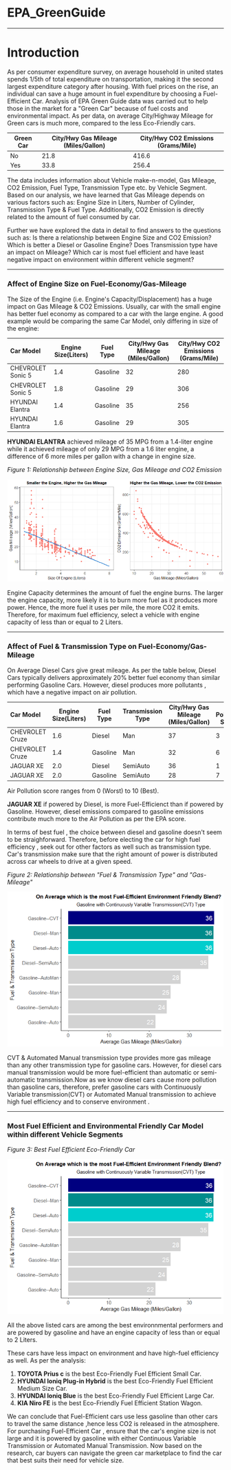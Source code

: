 # EPA_GreenGuide
------------------------------------------------------------------------

Introduction
============

As per consumer expenditure survey, on average household in united states spends 1/5th of total expenditure on transportation, making it the second largest expenditure category after housing. With fuel prices on the rise, an individual can save a huge amount in fuel expenditure by choosing a Fuel-Efficient Car. Analysis of EPA Green Guide data was carried out to help those in the market for a "Green Car" because of fuel costs and environmental impact. As per data, on average City/Highway Mileage for Green cars is much more, compared to the less Eco-Friendly cars.

| Green Car | City/Hwy Gas Mileage (Miles/Gallon) | City/Hwy CO2 Emissions (Grams/Mile) |
|-----------|-------------------------------------|-------------------------------------|
| No        | 21.8                                | 416.6                               |
| Yes       | 33.8                                | 256.4                               |

The data includes information about Vehicle make-n-model, Gas Mileage, CO2 Emission, Fuel Type, Transmission Type etc. by Vehicle Segment. Based on our analysis, we have learned that Gas Mileage depends on various factors such as: Engine Size in Liters, Number of Cylinder, Transmission Type & Fuel Type. Additionally, CO2 Emission is directly related to the amount of fuel consumed by car.

Further we have explored the data in detail to find answers to the questions such as: Is there a relationship between Engine Size and CO2 Emission? Which is better a Diesel or Gasoline Engine? Does Transmission type have an impact on Mileage? Which car is most fuel efficient and have least negative impact on environment within different vehicle segment?

------------------------------------------------------------------------

### Affect of Engine Size on Fuel-Economy/Gas-Mileage

The Size of the Engine (i.e. Engine's Capacity/Displacement) has a huge impact on Gas Mileage & CO2 Emissions. Usually, car with the small engine has better fuel economy as compared to a car with the large engine. A good example would be comparing the same Car Model, only differing in size of the engine:

| Car Model         | Engine Size(Liters) | Fuel Type | City/Hwy Gas Mileage (Miles/Gallon) | City/Hwy CO2 Emissions (Grams/Mile) |
|:------------------|---------------------|-----------|-------------------------------------|-------------------------------------|
| CHEVROLET Sonic 5 | 1.4                 | Gasoline  | 32                                  | 280                                 |
| CHEVROLET Sonic 5 | 1.8                 | Gasoline  | 29                                  | 306                                 |
| HYUNDAI Elantra   | 1.4                 | Gasoline  | 35                                  | 256                                 |
| HYUNDAI Elantra   | 1.6                 | Gasoline  | 29                                  | 305                                 |

**HYUNDAI ELANTRA** achieved mileage of 35 MPG from a 1.4-liter engine while it achieved mileage of only 29 MPG from a 1.6 liter engine, a difference of 6 more miles per gallon with a change in engine size.

*Figure 1: Relationship between Engine Size, Gas Mileage and CO2 Emission*

![alt text]( https://github.com/SUMansi/EPA_GreenGuide/blob/master/Fig1.png)

Engine Capacity determines the amount of fuel the engine burns. The larger the engine capacity, more likely it is to burn more fuel as it produces more power. Hence, the more fuel it uses per mile, the more CO2 it emits. Therefore, for maximum fuel efficiency, select a vehicle with engine capacity of less than or equal to 2 Liters.

------------------------------------------------------------------------

### Affect of Fuel & Transmission Type on Fuel-Economy/Gas-Mileage

On Average Diesel Cars give great mileage. As per the table below, Diesel Cars typically delivers approximately 20% better fuel economy than similar performing Gasoline Cars. However, diesel produces more pollutants , which have a negative impact on air pollution.

| Car Model       | Engine Size(Liters) | Fuel Type | Transmission Type | City/Hwy Gas Mileage (Miles/Gallon) | Air Pollution Score |
|:----------------|---------------------|-----------|-------------------|-------------------------------------|---------------------|
| CHEVROLET Cruze | 1.6                 | Diesel    | Man               | 37                                  | 3                   |
| CHEVROLET Cruze | 1.4                 | Gasoline  | Man               | 32                                  | 6                   |
| JAGUAR XE       | 2.0                 | Diesel    | SemiAuto          | 36                                  | 1                   |
| JAGUAR XE       | 2.0                 | Gasoline  | SemiAuto          | 28                                  | 7                   |

Air Pollution score ranges from 0 (Worst) to 10 (Best).

**JAGUAR XE** if powered by Diesel, is more Fuel-Efficienct than if powered by Gasoline. However, diesel emissions compared to gasoline emissions contribute much more to the Air Pollution as per the EPA score.

In terms of best fuel , the choice between diesel and gasoline doesn't seem to be straighforward. Therefore, before electing the car for high fuel efficiency , seek out for other factors as well such as transmission type. Car's transmission make sure that the right amount of power is distributed across car wheels to drive at a given speed.

*Figure 2: Relationship between "Fuel & Transmission Type" and "Gas-Mileage"*

![alt text]( https://github.com/SUMansi/EPA_GreenGuide/blob/master/Fig2.png)

CVT & Automated Manual transmission type provides more gas mileage than any other transmission type for gasoline cars. However, for diesel cars manual transmission would be more fuel-efficient than automatic or semi-automatic transmission.Now as we know diesel cars cause more pollution than gasoline cars, therefore, prefer gasoline cars with Continuously Variable transmission(CVT) or Automated Manual transmission to achieve high fuel efficiency and to conserve environment .

------------------------------------------------------------------------

### Most Fuel Efficient and Environmental Friendly Car Model within different Vehicle Segments

*Figure 3: Best Fuel Efficient Eco-Friendly Car*

![alt text]( https://github.com/SUMansi/EPA_GreenGuide/blob/master/Fig2.png)

All the above listed cars are among the best environnmental performers and are powered by gasoline and have an engine capacity of less than or equal to 2 Liters.

These cars have less impact on environment and have high-fuel efficiency as well. As per the analysis:

1.  **TOYOTA Prius c** is the best Eco-Friendly Fuel Efficient Small Car.
2.  **HYUNDAI Ioniq Plug-in Hybrid** is the best Eco-Friendly Fuel Efficient Medium Size Car.
3.  **HYUNDAI Ioniq Blue** is the best Eco-Friendly Fuel Efficient Large Car.
4.  **KIA Niro FE** is the best Eco-Friendly Fuel Efficient Station Wagon.

We can conclude that Fuel-Efficient cars use less gasoline than other cars to travel the same distance ,hence less CO2 is released in the atmosphere. For purchasing Fuel-Efficient Car , ensure that the car's engine size is not large and it is powered by gasoline with either Continuous Variable Transmission or Automated Manual Transmission. Now based on the research, car buyers can navigate the green car marketplace to find the car that best suits their need for vehicle size.
